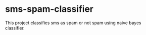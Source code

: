 # sms-spam-classifier
This project classifies sms as spam or not spam using naive bayes classifier.
